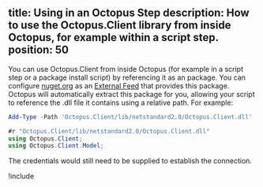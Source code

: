 title: Using in an Octopus Step
description: How to use the Octopus.Client library from inside Octopus, for example within a script step.
position: 50
---

You can use Octopus.Client from inside Octopus (for example in a script step or a package install script) by referencing it as an package. You can configure [nuget.org](https://api.nuget.org/v3/index.json) as an [External Feed](https://octopus.com/docs/packaging-applications/package-repositories/nuget-feeds) that provides this package. Octopus will automatically extract this package for you, allowing your script to reference the .dll file it contains using a relative path. For example:

```powershell PowerShell
Add-Type -Path 'Octopus.Client/lib/netstandard2.0/Octopus.Client.dll'
```
```cs C#
#r "Octopus.Client/lib/netstandard2.0/Octopus.Client.dll"
using Octopus.Client;
using Octopus.Client.Model;
```

The credentials would still need to be supplied to establish the connection. 

!include <octopus-client-shipped-with-server-and-tentacle>